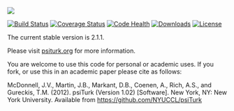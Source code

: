 <img src="https://psiturk.org/static/images/psiturk_logo_README.png">

[![Build Status](https://travis-ci.org/NYUCCL/psiTurk.png?branch=master)](https://travis-ci.org/NYUCCL/psiTurk)
[![Coverage Status](http://coveralls.io/repos/NYUCCL/psiTurk/badge.png?branch=master)](http://coveralls.io/r/NYUCCL/psiTurk?branch=master)
[![Code Health](https://landscape.io/github/NYUCCL/psiTurk/master/landscape.png)](https://landscape.io/github/NYUCCL/psiTurk/master)
[![Downloads](https://pypip.in/d/PsiTurk/badge.png)](https://pypi.python.org/pypi/PsiTurk/)
[![License](http://img.shields.io/badge/license-MIT-red.svg)](http://en.wikipedia.org/wiki/MIT_License)

The current stable version is 2.1.1.

Please visit [psiturk.org](https://psiturk.org) for more information.

You are welcome to use this code for personal or academic uses. If you fork,
or use this in an academic paper please cite as follows:

McDonnell, J.V., Martin, J.B., Markant, D.B., Coenen, A., Rich, A.S., and Gureckis, T.M. 
(2012). psiTurk (Version 1.02) [Software]. New York, NY: New York University. 
Available from https://github.com/NYUCCL/psiTurk


